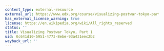 ```yaml
---
content_type: external-resource
external_url: https://www.edx.org/course/visualizing-postwar-tokyo-part-1-utokyox-utokyo001x-1
has_external_license_warning: true
license: https://en.wikipedia.org/wiki/All_rights_reserved
status: ''
title: Visualizing Postwar Tokyo, Part 1
uid: 0c641d10-5951-4773-8ebe-93a431eec2b2
wayback_url: ''
---
```

